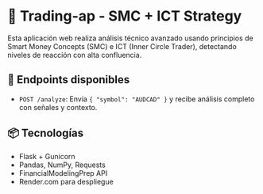 # 💱 Trading-ap - SMC + ICT Strategy

Esta aplicación web realiza análisis técnico avanzado usando principios de Smart Money Concepts (SMC) e ICT (Inner Circle Trader), detectando niveles de reacción con alta confluencia.

## 🚀 Endpoints disponibles

- `POST /analyze`: Envía `{ "symbol": "AUDCAD" }` y recibe análisis completo con señales y contexto.

## 📦 Tecnologías

- Flask + Gunicorn
- Pandas, NumPy, Requests
- FinancialModelingPrep API
- Render.com para despliegue
